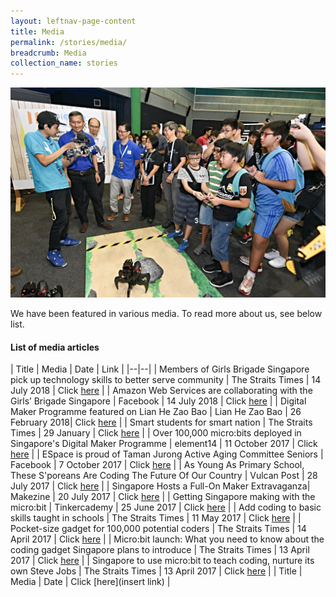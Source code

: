 ```yaml
---
layout: leftnav-page-content
title: Media
permalink: /stories/media/
breadcrumb: Media
collection_name: stories
---
```

![media main image](/images/stories/media/media-main-page-2.jpg)

We have been featured in various media. To read more about us, see below list. 

#### List of media articles

| Title | Media | Date | Link |
|--|--|
| Members of Girls Brigade Singapore pick up technology skills to better serve community | The Straits Times  | 14 July 2018 | Click [here](https://www.straitstimes.com/singapore/members-of-girls-brigade-singapore-pick-up-technology-skills-to-better-serve-community) |
| Amazon Web Services are collaborating with the Girls’ Brigade Singapore | Facebook | 14 July 2018 | Click [here](https://www.facebook.com/amazonwebservices/videos/1735724719798219/) |
| Digital Maker Programme featured on Lian He Zao Bao | Lian He Zao Bao  | 26 February 2018| Click [here](https://www.zaobao.com.sg/news/singapore/story20180226-837967) |
| Smart students for smart nation | The Straits Times | 29 January | Click [here](https://www.straitstimes.com/singapore/education/smart-students-for-smart-nation) |
| Over 100,000 micro:bits deployed in Singapore's Digital Maker Programme | element14 | 11 October 2017 | Click [here](https://www.element14.com/community/community/stem-academy/microbit/blog/2017/10/10/over-100000-microbits-deployed-in-singapores-digital-maker-programme) |
| ESpace is proud of Taman Jurong Active Aging Committee Seniors | Facebook | 7 October 2017 | Click [here](https://www.facebook.com/EspaceCW/videos/vb.1185282284824920/1661212403898570/?type=2&theater) |
| As Young As Primary School, These S'poreans Are Coding The Future Of Our Country | Vulcan Post | 28 July 2017 | Click [here](https://vulcanpost.com/617312/code-xtremeapps-2017-hackathon/) |
| Singapore Hosts a Full-On Maker Extravaganza| Makezine | 20 July 2017 | Click [here](https://makezine.com/2017/07/20/singapore-hosts-full-maker-extravaganza/) |
| Getting Singapore making with the micro:bit | Tinkercademy | 25 June 2017 | Click [here](https://blog.tinkercademy.com/digital-maker-programme-998927090ddc) |
| Add coding to basic skills taught in schools | The Straits Times  | 11 May 2017 | Click [here](https://www.straitstimes.com/opinion/add-coding-to-basic-skills-taught-in-schools?xtor=CS3-18) |
| Pocket-size gadget for 100,000 potential coders | The Straits Times | 14 April 2017 | Click [here](https://www.straitstimes.com/singapore/pocket-size-gadget-for-100000-potential-coders) |
| Micro:bit launch: What you need to know about the coding gadget Singapore plans to introduce | The Straits Times | 13 April 2017 | Click [here](https://www.straitstimes.com/singapore/microbit-launch-what-you-need-to-know-about-the-coding-gadget-singapore-plans-to-introduce) |
| Singapore to use micro:bit to teach coding, nurture its own Steve Jobs | The Straits Times | 13 April 2017 | Click [here](https://www.straitstimes.com/singapore/singapore-to-use-microbit-to-teach-coding-nurture-its-own-steve-jobs) |
| Title | Media | Date | Click [here](insert link) |
